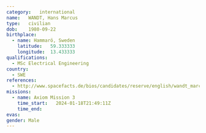 ```yaml
---
category:	international
name:	WANDT, Hans Marcus
type:	civilian
dob:	1980-09-22
birthplace:
  - name: Hammarö, Sweden
    latitude:	59.333333 
    longitude:	13.433333
qualifications:
  - MSc Electrical Engineering
country:
  - SWE
references:
  - http://www.spacefacts.de/bios/candidates/reserve/english/wandt_marcus.htm
missions:
  - name: Axiom Mission 3
    time_start:   2024-01-18T21:49:11Z
    time_end:
evas:
gender:	Male
---
```

